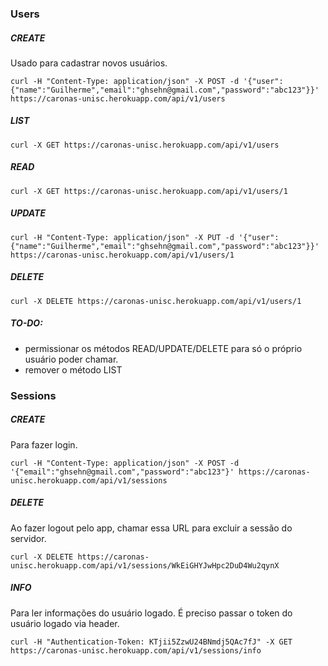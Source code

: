 ### Users

##### CREATE
Usado para cadastrar novos usuários.

`curl -H "Content-Type: application/json" -X POST -d '{"user":{"name":"Guilherme","email":"ghsehn@gmail.com","password":"abc123"}}' https://caronas-unisc.herokuapp.com/api/v1/users`

##### LIST
`curl -X GET https://caronas-unisc.herokuapp.com/api/v1/users`

##### READ
`curl -X GET https://caronas-unisc.herokuapp.com/api/v1/users/1`

##### UPDATE
`curl -H "Content-Type: application/json" -X PUT -d '{"user":{"name":"Guilherme","email":"ghsehn@gmail.com","password":"abc123"}}' https://caronas-unisc.herokuapp.com/api/v1/users/1`

##### DELETE
`curl -X DELETE https://caronas-unisc.herokuapp.com/api/v1/users/1`

##### TO-DO:
- permissionar os métodos READ/UPDATE/DELETE para só o próprio usuário poder chamar.
- remover o método LIST

### Sessions

##### CREATE
Para fazer login.

`curl -H "Content-Type: application/json" -X POST -d '{"email":"ghsehn@gmail.com","password":"abc123"}' https://caronas-unisc.herokuapp.com/api/v1/sessions`

##### DELETE
Ao fazer logout pelo app, chamar essa URL para excluir a sessão do servidor.

`curl -X DELETE https://caronas-unisc.herokuapp.com/api/v1/sessions/WkEiGHYJwHpc2DuD4Wu2qynX`

##### INFO
Para ler informações do usuário logado. É preciso passar o token do usuário logado via header.

`curl -H "Authentication-Token: KTjii5ZzwU24BNmdj5QAc7fJ" -X GET https://caronas-unisc.herokuapp.com/api/v1/sessions/info`